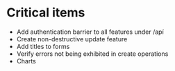 # Critical items
- Add authentication barrier to all features under /apí
- Create non-destructive update feature
- Add titles to forms
- Verify errors not being exhibited in create operations
- Charts